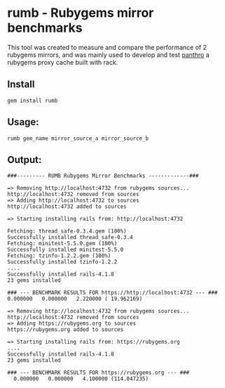 rumb - Rubygems mirror benchmarks
=================================

This tool was created to measure and compare the performance
of 2 rubygems mirrors, and was mainly used to develop and test
[panthro](https://github.com/gramos/panthro) a rubygems proxy cache
built with rack.

Install
-------
```
gem install rumb
```

Usage:
------
```
rumb gem_name mirror_source_a mirror_source_b
```

Output:
-------

```
###--------- RUMB Rubygems Mirror Benchmarks -------------###

=> Removing http://localhost:4732 from rubygems sources...
http://localhost:4732 removed from sources
=> Adding http://localhost:4732 to sources
http://localhost:4732 added to sources

=> Starting installing rails from: http://localhost:4732

Fetching: thread_safe-0.3.4.gem (100%)
Successfully installed thread_safe-0.3.4
Fetching: minitest-5.5.0.gem (100%)
Successfully installed minitest-5.5.0
Fetching: tzinfo-1.2.2.gem (100%)
Successfully installed tzinfo-1.2.2
....
Successfully installed rails-4.1.8
23 gems installed

### --- BENCHMARK RESULTS FOR https://http://localhost:4732 --- ###
0.000000   0.000000   2.220000 ( 19.962169)

=> Removing http://localhost:4732 from rubygems sources...
http://localhost:4732 removed from sources
=> Adding https://rubygems.org to sources
https://rubygems.org added to sources

=> Starting installing rails from: https://rubygems.org
....
Successfully installed rails-4.1.8
23 gems installed

### --- BENCHMARK RESULTS FOR https://rubygems.org --- ###
  0.000000   0.000000   4.100000 (114.047235)

```

